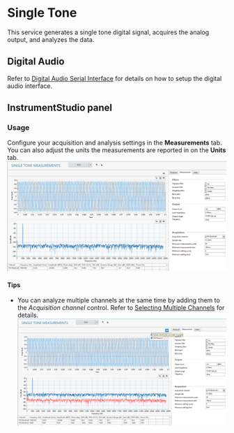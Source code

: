 # Single Tone

This service generates a single tone digital signal, acquires the analog output, and analyzes the data.

## Digital Audio

Refer to [Digital Audio Serial Interface](../measurements/common/digital-serial.md) for details on how to setup the digital audio interface.

## InstrumentStudio panel

### Usage

Configure your acquisition and analysis settings in the **Measurements** tab. You can also adjust the units the measurements are reported in on the **Units** tab.
![InstrumentStudio panel](meas-images/single-tone-single-channel.png)

#### Tips

- You can analyze multiple channels at the same time by adding them to the *Acquisition channel* control. Refer to [Selecting Multiple Channels](common/select-multiple-daqmx-channels.md) for details.  ![Multi-channel](meas-images/single-tone-multiple-channel.png)
